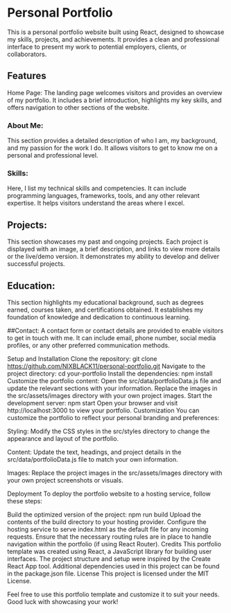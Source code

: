 # Personal Portfolio

This is a personal portfolio website built using React, designed to showcase my skills, projects, and achievements. It provides a clean and professional interface to present my work to potential employers, clients, or collaborators.

## Features
Home Page: The landing page welcomes visitors and provides an overview of my portfolio. It includes a brief introduction, highlights my key skills, and offers navigation to other sections of the website.

### About Me: 
This section provides a detailed description of who I am, my background, and my passion for the work I do. It allows visitors to get to know me on a personal and professional level.

### Skills: 
Here, I list my technical skills and competencies. It can include programming languages, frameworks, tools, and any other relevant expertise. It helps visitors understand the areas where I excel.

## Projects: 
This section showcases my past and ongoing projects. Each project is displayed with an image, a brief description, and links to view more details or the live/demo version. It demonstrates my ability to develop and deliver successful projects.

## Education: 
This section highlights my educational background, such as degrees earned, courses taken, and certifications obtained. It establishes my foundation of knowledge and dedication to continuous learning.

##Contact: 
A contact form or contact details are provided to enable visitors to get in touch with me. It can include email, phone number, social media profiles, or any other preferred communication methods.

Setup and Installation
Clone the repository: git clone https://github.com/NIXBLACK11/personal-portfolio.git
Navigate to the project directory: cd your-portfolio
Install the dependencies: npm install
Customize the portfolio content:
Open the src/data/portfolioData.js file and update the relevant sections with your information.
Replace the images in the src/assets/images directory with your own project images.
Start the development server: npm start
Open your browser and visit http://localhost:3000 to view your portfolio.
Customization
You can customize the portfolio to reflect your personal branding and preferences:

Styling: Modify the CSS styles in the src/styles directory to change the appearance and layout of the portfolio.

Content: Update the text, headings, and project details in the src/data/portfolioData.js file to match your own information.

Images: Replace the project images in the src/assets/images directory with your own project screenshots or visuals.

Deployment
To deploy the portfolio website to a hosting service, follow these steps:

Build the optimized version of the project: npm run build
Upload the contents of the build directory to your hosting provider.
Configure the hosting service to serve index.html as the default file for any incoming requests.
Ensure that the necessary routing rules are in place to handle navigation within the portfolio (if using React Router).
Credits
This portfolio template was created using React, a JavaScript library for building user interfaces.
The project structure and setup were inspired by the Create React App tool.
Additional dependencies used in this project can be found in the package.json file.
License
This project is licensed under the MIT License.

Feel free to use this portfolio template and customize it to suit your needs. Good luck with showcasing your work!
